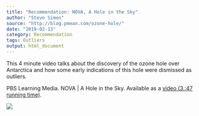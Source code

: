 ```yaml
---
title: "Recommendation: NOVA, A Hole in the Sky"
author: "Steve Simon"
source: "http://blog.pmean.com/ozone-hole/"
date: "2019-02-13"
category: Recommendation
tags: Outliers
output: html_document
---
```


This 4 minute video talks about the discovery of the ozone hole over
Antarctica and how some early indications of this hole were dismissed as
outliers.

<!---More--->

PBS Learning Media. NOVA \| A Hole in the Sky. Available as a [video
(3.:47 running
time)](https://www.pbslearningmedia.org/resource/ess05.sci.ess.watcyc.antarctica/a-hole-in-the-sky/).

![](../../../web/images/19/ozone-hole01.png)




